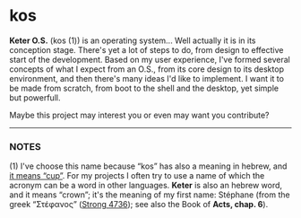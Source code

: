 # kos

**Keter O.S.** (kos (1)) is an operating system... Well actually it is in its conception stage. There's yet a lot of steps to do, from design to effective start of the development.
Based on my user experience, I've formed several concepts of what I expect from an O.S., from its core design to its desktop environment, and then there's many ideas I'd like to implement.
I want it to be made from scratch, from boot to the shell and the desktop, yet simple but powerfull.

Maybe this project may interest you or even may want you contribute?

---

### NOTES

(1) I've choose this name because “kos” has also a meaning in hebrew, and [it means “cup”](https://translate.google.fr/?sl=iw&tl=en&text=%D7%9B%D7%95%D7%A1&op=translate "Google Translation").
For my projects I often try to use a name of which the acronym can be a word in other languages.
**Keter** is also an hebrew word, and it means “crown”; it's the meaning of my first name: Stéphane (from the greek “Στέφανος” ([Strong 4736](https://saintebible.com/greek/4736.htm "Online Strong's Concordance")); see also the Book of **Acts, chap. 6**).

